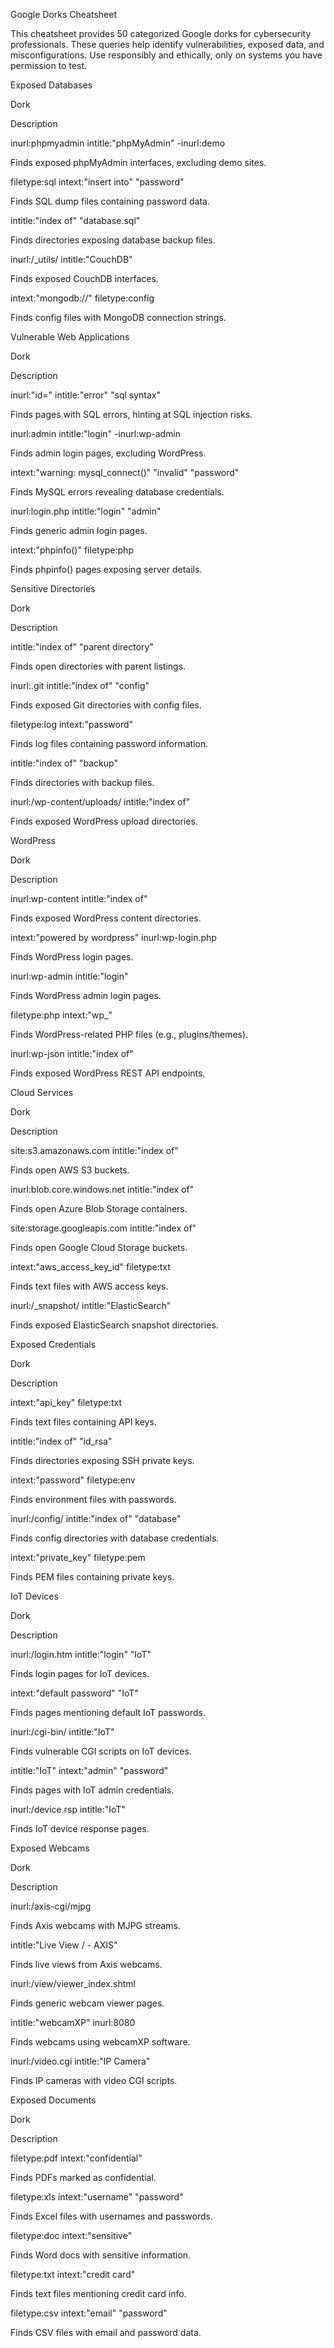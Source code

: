 Google Dorks Cheatsheet

This cheatsheet provides 50 categorized Google dorks for cybersecurity professionals. These queries help identify vulnerabilities, exposed data, and misconfigurations. Use responsibly and ethically, only on systems you have permission to test.



Exposed Databases







Dork



Description





inurl:phpmyadmin intitle:"phpMyAdmin" -inurl:demo



Finds exposed phpMyAdmin interfaces, excluding demo sites.





filetype:sql intext:"insert into" "password"



Finds SQL dump files containing password data.





intitle:"index of" "database.sql"



Finds directories exposing database backup files.





inurl:/_utils/ intitle:"CouchDB"



Finds exposed CouchDB interfaces.





intext:"mongodb://" filetype:config



Finds config files with MongoDB connection strings.



Vulnerable Web Applications







Dork



Description





inurl:"id=" intitle:"error" "sql syntax"



Finds pages with SQL errors, hinting at SQL injection risks.





inurl:admin intitle:"login" -inurl:wp-admin



Finds admin login pages, excluding WordPress.





intext:"warning: mysql_connect()" "invalid" "password"



Finds MySQL errors revealing database credentials.





inurl:login.php intitle:"login" "admin"



Finds generic admin login pages.





intext:"phpinfo()" filetype:php



Finds phpinfo() pages exposing server details.



Sensitive Directories







Dork



Description





intitle:"index of" "parent directory"



Finds open directories with parent listings.





inurl:.git intitle:"index of" "config"



Finds exposed Git directories with config files.





filetype:log intext:"password"



Finds log files containing password information.





intitle:"index of" "backup"



Finds directories with backup files.





inurl:/wp-content/uploads/ intitle:"index of"



Finds exposed WordPress upload directories.



WordPress







Dork



Description





inurl:wp-content intitle:"index of"



Finds exposed WordPress content directories.





intext:"powered by wordpress" inurl:wp-login.php



Finds WordPress login pages.





inurl:wp-admin intitle:"login"



Finds WordPress admin login pages.





filetype:php intext:"wp_"



Finds WordPress-related PHP files (e.g., plugins/themes).





inurl:wp-json intitle:"index of"



Finds exposed WordPress REST API endpoints.



Cloud Services







Dork



Description





site:s3.amazonaws.com intitle:"index of"



Finds open AWS S3 buckets.





inurl:blob.core.windows.net intitle:"index of"



Finds open Azure Blob Storage containers.





site:storage.googleapis.com intitle:"index of"



Finds open Google Cloud Storage buckets.





intext:"aws_access_key_id" filetype:txt



Finds text files with AWS access keys.





inurl:/_snapshot/ intitle:"ElasticSearch"



Finds exposed ElasticSearch snapshot directories.



Exposed Credentials







Dork



Description





intext:"api_key" filetype:txt



Finds text files containing API keys.





intitle:"index of" "id_rsa"



Finds directories exposing SSH private keys.





intext:"password" filetype:env



Finds environment files with passwords.





inurl:/config/ intitle:"index of" "database"



Finds config directories with database credentials.





intext:"private_key" filetype:pem



Finds PEM files containing private keys.



IoT Devices







Dork



Description





inurl:/login.htm intitle:"login" "IoT"



Finds login pages for IoT devices.





intext:"default password" "IoT"



Finds pages mentioning default IoT passwords.





inurl:/cgi-bin/ intitle:"IoT"



Finds vulnerable CGI scripts on IoT devices.





intitle:"IoT" intext:"admin" "password"



Finds pages with IoT admin credentials.





inurl:/device.rsp intitle:"IoT"



Finds IoT device response pages.



Exposed Webcams







Dork



Description





inurl:/axis-cgi/mjpg



Finds Axis webcams with MJPG streams.





intitle:"Live View / - AXIS"



Finds live views from Axis webcams.





inurl:/view/viewer_index.shtml



Finds generic webcam viewer pages.





intitle:"webcamXP" inurl:8080



Finds webcams using webcamXP software.





inurl:/video.cgi intitle:"IP Camera"



Finds IP cameras with video CGI scripts.



Exposed Documents







Dork



Description





filetype:pdf intext:"confidential"



Finds PDFs marked as confidential.





filetype:xls intext:"username" "password"



Finds Excel files with usernames and passwords.





filetype:doc intext:"sensitive"



Finds Word docs with sensitive information.





filetype:txt intext:"credit card"



Finds text files mentioning credit card info.





filetype:csv intext:"email" "password"



Finds CSV files with email and password data.
